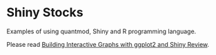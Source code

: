# Shiny Stocks

Examples of using quantmod, Shiny and R programming language.

Please read <a href="http://c.kat.pe/building-interactive-graphs-with-ggplot2-and-shiny-review" target="_blank">Building Interactive Graphs with ggplot2 and Shiny Review</a>. 